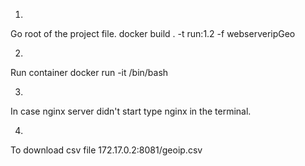 1. 
Go root of the project file.
docker build . -t run:1.2 -f webserveripGeo 

2. 
Run container
docker run -it <id> /bin/bash

3.
In case nginx server didn't start type nginx in the terminal.

4.
To download csv file 172.17.0.2:8081/geoip.csv
